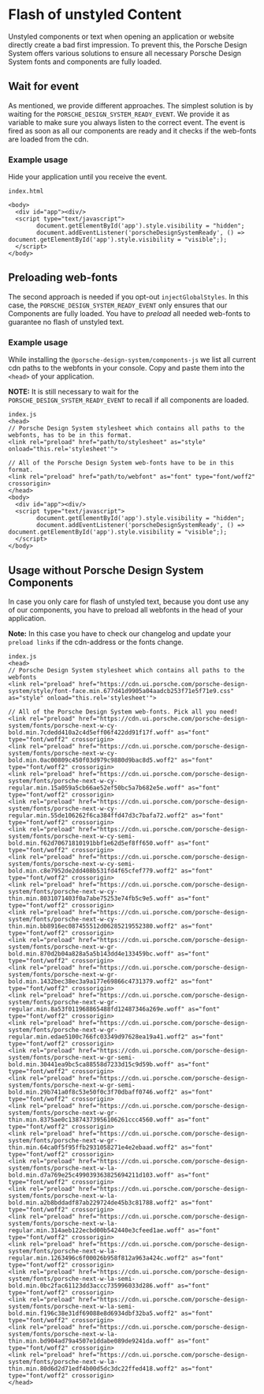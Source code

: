 # Flash of unstyled Content

Unstyled components or text when opening an application or website directly create a bad first impression.
To prevent this, the Porsche Design System offers various solutions to ensure all necessary Porsche Design System fonts and components are fully loaded.

## Wait for event

As mentioned, we provide different approaches. The simplest solution is by waiting for the `PORSCHE_DESIGN_SYSTEM_READY_EVENT`.
We provide it as variable to make sure you always listen to the correct event.
The event is fired as soon as all our components are ready and it checks if the web-fonts are loaded from the cdn.

### Example usage

Hide your application until you receive the event.

``` 
index.html

<body>
  <div id="app"><div/>
  <script type="text/javascript">
        document.getElementById('app').style.visibility = "hidden";
        document.addEventListener('porscheDesignSystemReady', () => document.getElementById('app').style.visibility = "visible";);
  </script>
</body>
```

## Preloading web-fonts 

The second approach is needed if you opt-out `injectGlobalStyles`. In this case, the `PORSCHE_DESIGN_SYSTEM_READY_EVENT` only ensures that our Components are fully loaded.
You have to *preload* all needed web-fonts to guarantee no flash of unstyled text.

### Example usage

While installing the `@porsche-design-system/components-js` we list all current cdn paths to the webfonts in your console.
Copy and paste them into the `<head>` of your application. 

**NOTE:** It is still necessary to wait for the `PORSCHE_DESIGN_SYSTEM_READY_EVENT` to recall if all components are loaded.

```
index.js
<head>
// Porsche Design System stylesheet which contains all paths to the webfonts, has to be in this format.
<link rel="preload" href="path/to/stylesheet" as="style" onload="this.rel='stylesheet'">

// All of the Porsche Design System web-fonts have to be in this format.
<link rel="preload" href="path/to/webfont" as="font" type="font/woff2" crossorigin>
</head>
<body>
  <div id="app"><div/>
  <script type="text/javascript">
        document.getElementById('app').style.visibility = "hidden";
        document.addEventListener('porscheDesignSystemReady', () => document.getElementById('app').style.visibility = "visible";);
  </script>
</body>
```

## Usage without Porsche Design System Components

In case you only care for flash of unstyled text, because you dont use any of our components,
you have to preload all webfonts in the head of your application.

**Note:** In this case you have to check our changelog and update your `preload links` if the cdn-address or the fonts change.

```
index.js
<head>
// Porsche Design System stylesheet which contains all paths to the webfonts
<link rel="preload" href="https://cdn.ui.porsche.com/porsche-design-system/style/font-face.min.677d41d9905a04aadcb253f71e5f71e9.css" as="style" onload="this.rel='stylesheet'">

// All of the Porsche Design System web-fonts. Pick all you need!
<link rel="preload" href="https://cdn.ui.porsche.com/porsche-design-system/fonts/porsche-next-w-cy-bold.min.7cdedd410a2c4d5eff06f422dd91f17f.woff" as="font" type="font/woff2" crossorigin>
<link rel="preload" href="https://cdn.ui.porsche.com/porsche-design-system/fonts/porsche-next-w-cy-bold.min.0ac00809c450f03d979c9880d9bac8d5.woff2" as="font" type="font/woff2" crossorigin>
<link rel="preload" href="https://cdn.ui.porsche.com/porsche-design-system/fonts/porsche-next-w-cy-regular.min.15a059a5cb66ae52ef50bc5a7b682e5e.woff" as="font" type="font/woff2" crossorigin>
<link rel="preload" href="https://cdn.ui.porsche.com/porsche-design-system/fonts/porsche-next-w-cy-regular.min.55de106262f6ca384ffd47d3c7bafa72.woff2" as="font" type="font/woff2" crossorigin>
<link rel="preload" href="https://cdn.ui.porsche.com/porsche-design-system/fonts/porsche-next-w-cy-semi-bold.min.f62d70671810191bbf1e62d5ef8ff650.woff" as="font" type="font/woff2" crossorigin>
<link rel="preload" href="https://cdn.ui.porsche.com/porsche-design-system/fonts/porsche-next-w-cy-semi-bold.min.c8e7952de2dd408b531fd4f65cfef779.woff2" as="font" type="font/woff2" crossorigin>
<link rel="preload" href="https://cdn.ui.porsche.com/porsche-design-system/fonts/porsche-next-w-cy-thin.min.8031071403f0a7abe75253e74fb5c9e5.woff" as="font" type="font/woff2" crossorigin>
<link rel="preload" href="https://cdn.ui.porsche.com/porsche-design-system/fonts/porsche-next-w-cy-thin.min.bb8916ec087455512d06285219552380.woff2" as="font" type="font/woff2" crossorigin>
<link rel="preload" href="https://cdn.ui.porsche.com/porsche-design-system/fonts/porsche-next-w-gr-bold.min.870d2b04a828a5a5b143dd4e133459bc.woff" as="font" type="font/woff2" crossorigin>
<link rel="preload" href="https://cdn.ui.porsche.com/porsche-design-system/fonts/porsche-next-w-gr-bold.min.1432bec38ec3a9a177e69866c4731379.woff2" as="font" type="font/woff2" crossorigin>
<link rel="preload" href="https://cdn.ui.porsche.com/porsche-design-system/fonts/porsche-next-w-gr-regular.min.8a53f011968865488fd12487346a269e.woff" as="font" type="font/woff2" crossorigin>
<link rel="preload" href="https://cdn.ui.porsche.com/porsche-design-system/fonts/porsche-next-w-gr-regular.min.edae5100c766fc03349d97628ea19a41.woff2" as="font" type="font/woff2" crossorigin>
<link rel="preload" href="https://cdn.ui.porsche.com/porsche-design-system/fonts/porsche-next-w-gr-semi-bold.min.30441ea9bc5ca88558d7233d15c9d59b.woff" as="font" type="font/woff2" crossorigin>
<link rel="preload" href="https://cdn.ui.porsche.com/porsche-design-system/fonts/porsche-next-w-gr-semi-bold.min.29b741a0f8c53e50f0c3f70dbaff0746.woff2" as="font" type="font/woff2" crossorigin>
<link rel="preload" href="https://cdn.ui.porsche.com/porsche-design-system/fonts/porsche-next-w-gr-thin.min.8375ae0c13874373956106261ccc4560.woff" as="font" type="font/woff2" crossorigin>
<link rel="preload" href="https://cdn.ui.porsche.com/porsche-design-system/fonts/porsche-next-w-gr-thin.min.64ca0f5f95ffb2931058271e4e2ebaad.woff2" as="font" type="font/woff2" crossorigin>
<link rel="preload" href="https://cdn.ui.porsche.com/porsche-design-system/fonts/porsche-next-w-la-bold.min.d7a769e25c499039363825694211d103.woff" as="font" type="font/woff2" crossorigin>
<link rel="preload" href="https://cdn.ui.porsche.com/porsche-design-system/fonts/porsche-next-w-la-bold.min.a2b8bddadf87ab229724de45b3c81788.woff2" as="font" type="font/woff2" crossorigin>
<link rel="preload" href="https://cdn.ui.porsche.com/porsche-design-system/fonts/porsche-next-w-la-regular.min.314aeb122ecbd00b542440e3cfeed1ae.woff" as="font" type="font/woff2" crossorigin>
<link rel="preload" href="https://cdn.ui.porsche.com/porsche-design-system/fonts/porsche-next-w-la-regular.min.1263496c6f00026b958f812a963a424c.woff2" as="font" type="font/woff2" crossorigin>
<link rel="preload" href="https://cdn.ui.porsche.com/porsche-design-system/fonts/porsche-next-w-la-semi-bold.min.0bc2fac61123dd3accc735996033d286.woff" as="font" type="font/woff2" crossorigin>
<link rel="preload" href="https://cdn.ui.porsche.com/porsche-design-system/fonts/porsche-next-w-la-semi-bold.min.f196c38e31df69088e8d6934dbf32ba5.woff2" as="font" type="font/woff2" crossorigin>
<link rel="preload" href="https://cdn.ui.porsche.com/porsche-design-system/fonts/porsche-next-w-la-thin.min.bd904ad79a4507e1ddabe089de9241da.woff" as="font" type="font/woff2" crossorigin>
<link rel="preload" href="https://cdn.ui.porsche.com/porsche-design-system/fonts/porsche-next-w-la-thin.min.80d6d2d71edf4b00d5dc3dc22ffed418.woff2" as="font" type="font/woff2" crossorigin>
</head>
```